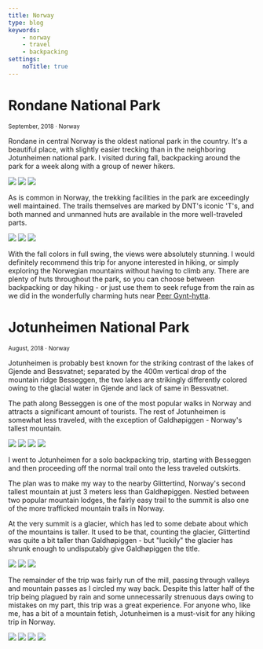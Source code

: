 ```yaml
---
title: Norway
type: blog
keywords:
    - norway
    - travel
    - backpacking
settings:
    noTitle: true
---
```


<centered-title>
    <h1>Rondane National Park</h1>
    <small>September, 2018 ⋅ Norway</small>
</centered-title>

Rondane in central Norway is the oldest national park in the country. It's a beautiful place, with slightly easier trecking than in the neighboring Jotunheimen national park. I visited during fall, backpacking around the park for a week along with a group of newer hikers.

<picture-grid columns="2">
    <img src="rondane/20180917_133732.jpg" />
    <img src="rondane/20180917_173920.jpg" />
    <img src="rondane/20180919_124723.jpg" />
</picture-grid>

As is common in Norway, the trekking facilities in the park are exceedingly well maintained. The trails themselves are marked by DNT's iconic 'T's, and both manned and unmanned huts are available in the more well-traveled parts.

<picture-grid columns="2">
    <img class="full" src="rondane/20180921_095737.jpg" />
    <img src="rondane/20180922_090416.jpg" />
    <img src="rondane/20180922_090703.jpg" />
</picture-grid>

With the fall colors in full swing, the views were absolutely stunning. I would definitely recommend this trip for anyone interested in hiking, or simply exploring the Norwegian mountains without having to climb any. There are plenty of huts throughout the park, so you can choose between backpacking or day hiking - or just use them to seek refuge from the rain as we did in the wonderfully charming huts near [Peer Gynt-hytta](https://www.visitnorway.dk/listings/peer-gynt-hytta-i-rondane-nasjonalpark/199463/).

<centered-title>
    <h1>Jotunheimen National Park</h1>
    <small>August, 2018 ⋅ Norway</small>
</centered-title>

Jotunheimen is probably best known for the striking contrast of the lakes of Gjende and Bessvatnet; separated by the 400m vertical drop of the mountain ridge Besseggen, the two lakes are strikingly differently colored owing to the glacial water in Gjende and lack of same in Bessvatnet.

The path along Besseggen is one of the most popular walks in Norway and attracts a significant amount of tourists. The rest of Jotunheimen is somewhat less traveled, with the exception of Galdhøpiggen - Norway's tallest mountain.

<picture-grid columns="2">
    <img src="jotunheimen/20180812_140643.jpg" />
    <img src="jotunheimen/20180813_082817.jpg" />
    <img src="jotunheimen/20180813_094250.jpg" />
    <img src="jotunheimen/20180813_164049.jpg" />
</picture-grid>

I went to Jotunheimen for a solo backpacking trip, starting with Besseggen and then proceeding off the normal trail onto the less traveled outskirts.

The plan was to make my way to the nearby Glittertind, Norway's second tallest mountain at just 3 meters less than Galdhøpiggen. Nestled between two popular mountain lodges, the fairly easy trail to the summit is also one of the more trafficked mountain trails in Norway.

At the very summit is a glacier, which has led to some debate about which of the mountains is taller. It used to be that, counting the glacier, Glittertind was quite a bit taller than Galdhøpiggen - but "luckily" the glacier has shrunk enough to undisputably give Galdhøpiggen the title.

<picture-grid columns="2">
    <img src="jotunheimen/20180814_150128.jpg" />
    <img src="jotunheimen/20180814_151419.jpg" />
    <img src="jotunheimen/20180814_154526.jpg" />
</picture-grid>

The remainder of the trip was fairly run of the mill, passing through valleys and mountain passes as I circled my way back. Despite this latter half of the trip being plagued by rain and some unnecessarily strenuous days owing to mistakes on my part, this trip was a great experience. For anyone who, like me, has a bit of a mountain fetish, Jotunheimen is a must-visit for any hiking trip in Norway.

<picture-grid columns="2">
    <img src="jotunheimen/20180815_081152.jpg" />
    <img src="jotunheimen/20180816_102322.jpg" />
    <img src="jotunheimen/20180816_150145.jpg" />
    <img src="jotunheimen/20180817_081523.jpg" />
</picture-grid>
